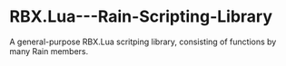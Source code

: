 # RBX.Lua---Rain-Scripting-Library
A general-purpose RBX.Lua scritping library, consisting of functions by many Rain members.
